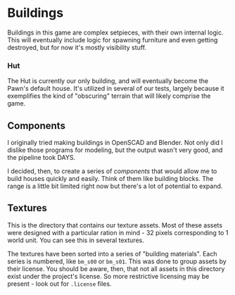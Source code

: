 # Buildings
Buildings in this game are complex setpieces, with their own internal logic. This will eventually include logic for spawning furniture and even getting destroyed, but for now it's mostly visibility stuff.

### Hut
The Hut is currently our only building, and will eventually become the Pawn's default house. It's utilized in several of our tests, largely because it exemplifies the kind of "obscuring" terrain that will likely comprise the game.

## Components
I originally tried making buildings in OpenSCAD and Blender. Not only did I dislike those programs for modeling, but the output wasn't very good, and the pipeline took DAYS.

I decided, then, to create a series of *components* that would allow me to build houses quickly and easily. Think of them like building blocks. The range is a little bit limited right now but there's a lot of potential to expand.

## Textures
This is the directory that contains our texture assets. Most of these assets were designed with a particular ration in mind - 32 pixels corresponding to 1 world unit. You can see this in several textures.

The textures have been sorted into a series of "building materials". Each series is numbered, like `bm_s00` or `bm_s01`. This was done to group assets by their license. You should be aware, then, that not all assets in this directory exist under the project's license. So more restrictive licensing may be present - look out for `.license` files.